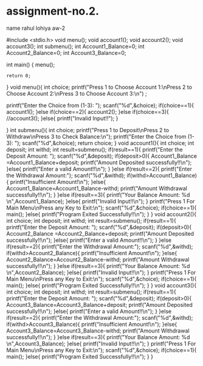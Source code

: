 # assignment-no.2.
name rahul lohiya 
aw-2

#include <stdio.h>
void menu();
void account1();
void account2();
void account3();
int submenu();
int Account1_Balance=0;
int Account2_Balance=0;
int Account3_Balance=0;

int main() {
   menu();
   
    return 0;
}
void menu(){
    int choice;
    printf("Press 1 to Choose Account 1:\nPress 2 to Choose Account 2:\nPress 3 to Choose Account 3:\n") ;
   
   printf("Enter the Choice from (1-3): ");
   scanf("%d",&choice);
   if(choice==1){
       account1();
   }else if(choice==2){
       account2();
   }else if(choice==3){
       //account3();
   }else{
       printf("Invalid Input!!");
   }

}
int submenu(){
    int choice;
    printf("Press 1 to Deposit\nPress 2 to Withdraw\nPress 3 to Check Balance:\n");
    printf("Enter the Choice from (1-3): ");
    scanf("%d",&choice);
    return choice;
}
void account1(){
int choice;
int deposit;
int withd;
int result=submenu();
    if(result==1){
        printf("Enter the Deposit Amount: ");
        scanf("%d",&deposit);
        if(deposit>0){
           Account1_Balance =Account1_Balance+deposit;
           printf("Amount Deposited successfully!!\n");
        }else{
            printf("Enter a valid Amount!!\n");
        }
    }else if(result==2){
        printf("Enter the Withdrawal Amount:");
        scanf("%d",&withd);
        if(withd>Account1_Balance){
            printf("Insufficient Amount!\n");
       }else{
           Account1_Balance=Account1_Balance-withd;
            printf("Amount Withdrawal successfully!!\n");
       }
    }else if(result==3){
          printf("Your Balance Amount: %d \n",Account1_Balance);
    }else{
          printf("Invalid Input!!\n");
         }
    printf("Press 1 For Main Menu\nPress any Key to Exit:\n");
    scanf("%d",&choice);
    if(choice==1){
        main();
    }else{
        printf("Program Exited Successfully!!\n");
    }
}
void account2(){
int choice;
int deposit;
int withd;
int result=submenu();
    if(result==1){
        printf("Enter the Deposit Amount: ");
        scanf("%d",&deposit);
        if(deposit>0){
           Account2_Balance =Account2_Balance+deposit;
           printf("Amount Deposited successfully!!\n");
        }else{
            printf("Enter a valid Amount!!\n");
        }
    }else if(result==2){
        printf("Enter the Withdrawal Amount:");
        scanf("%d",&withd);
        if(withd>Account2_Balance){
            printf("Insufficient Amount!\n");
       }else{
           Account2_Balance=Account2_Balance-withd;
            printf("Amount Withdrawal successfully!!\n");
       }
    }else if(result==3){
          printf("Your Balance Amount: %d \n",Account2_Balance);
    }else{
          printf("Invalid Input!!\n");
         }
    printf("Press 1 For Main Menu\nPress any Key to Exit:\n");
    scanf("%d",&choice);
    if(choice==1){
        main();
    }else{
        printf("Program Exited Successfully!!\n");
    }
}
void account3(){
int choice;
int deposit;
int withd;
int result=submenu();
    if(result==1){
        printf("Enter the Deposit Amount: ");
        scanf("%d",&deposit);
        if(deposit>0){
           Account3_Balance=Account3_Balance+deposit;
           printf("Amount Deposited successfully!!\n");
        }else{
            printf("Enter a valid Amount!!\n");
        }
    }else if(result==2){
        printf("Enter the Withdrawal Amount:");
        scanf("%d",&withd);
        if(withd>Account3_Balance){
            printf("Insufficient Amount!\n");
       }else{
           Account3_Balance=Account3_Balance-withd;
            printf("Amount Withdrawal successfully!!\n");
       }
    }else if(result==3){
          printf("Your Balance Amount: %d \n",Account3_Balance);
    }else{
          printf("Invalid Input!!\n");
         }
    printf("Press 1 For Main Menu\nPress any Key to Exit:\n");
    scanf("%d",&choice);
    if(choice==1){
        main();
    }else{
        printf("Program Exited Successfully!!\n");
    }
}
